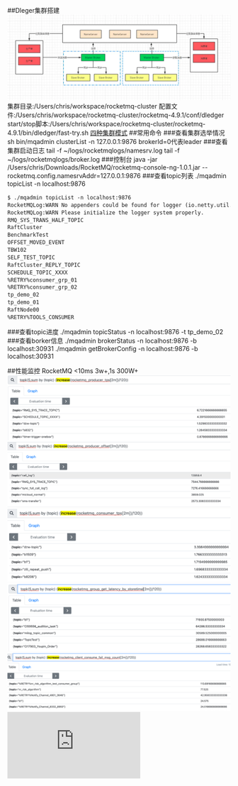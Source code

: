 ##Dleger集群搭建
![](.z_06_分布式_消息队列_rocketmq_01_dleger集群搭建_常用监控命令_监控指标_images/afdd2036.png)
集群目录:/Users/chris/workspace/rocketmq-cluster
配置文件:/Users/chris/workspace/rocketmq-cluster/rocketmq-4.9.1/conf/dledger
start/stop脚本:/Users/chris/workspace/rocketmq-cluster/rocketmq-4.9.1/bin/dledger/fast-try.sh
[](https://juejin.cn/post/6844904199805730824#heading-10)
[](https://blog.51cto.com/u_15281317/3008349#4_DlegerrokcetMQ_586)
[四种集群模式](https://segmentfault.com/a/1190000038318572)
##常用命令
###查看集群选举情况
sh bin/mqadmin clusterList -n 127.0.0.1:9876
brokerId=0代表leader
###查看集群启动日志
tail -f ~/logs/rocketmqlogs/namesrv.log
tail -f ~/logs/rocketmqlogs/broker.log
###控制台
java -jar /Users/chris/Downloads/RocketMQ/rocketmq-console-ng-1.0.1.jar   --rocketmq.config.namesrvAddr=127.0.0.1:9876
###查看topic列表
./mqadmin topicList -n localhost:9876
```asp
$ ./mqadmin topicList -n localhost:9876
RocketMQLog:WARN No appenders could be found for logger (io.netty.util.internal.InternalThreadLocalMap).
RocketMQLog:WARN Please initialize the logger system properly.
RMQ_SYS_TRANS_HALF_TOPIC
RaftCluster
BenchmarkTest
OFFSET_MOVED_EVENT
TBW102
SELF_TEST_TOPIC
RaftCluster_REPLY_TOPIC
SCHEDULE_TOPIC_XXXX
%RETRY%consumer_grp_01
%RETRY%consumer_grp_02
tp_demo_02
tp_demo_01
RaftNode00
%RETRY%TOOLS_CONSUMER
```
###查看topic进度
./mqadmin topicStatus -n localhost:9876 -t tp_demo_02
###查看borker信息
./mqadmin brokerStatus -n localhost:9876 -b localhost:30931
./mqadmin getBrokerConfig -n localhost:9876 -b localhost:30931

##性能监控
RocketMQ	<10ms	3w+,1s 300W+
![](.z_06_分布式_消息队列_rocketmq_01_dleger集群搭建_常用监控命令_监控指标_TPS_读写性能_images/41711785.png)
![](.z_06_分布式_消息队列_rocketmq_01_dleger集群搭建_常用监控命令_监控指标_TPS_读写性能_images/9402dfde.png)
![](.z_06_分布式_消息队列_rocketmq_01_dleger集群搭建_常用监控命令_监控指标_TPS_读写性能_images/e9d48b88.png)
![](.z_06_分布式_消息队列_rocketmq_01_dleger集群搭建_常用监控命令_监控指标_TPS_读写性能_images/d161a905.png)
![](.z_06_分布式_消息队列_rocketmq_01_dleger集群搭建_常用监控命令_监控指标_TPS_读写性能_images/01af1226.png)
![](http://www.mstacks.com/133/1402.html#content1402)
